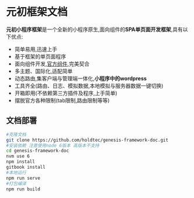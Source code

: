 # 元初框架文档

**元初小程序框架**是一个全新的小程序原生,面向组件的**SPA单页面开发框架**,具有以下优点:

- 简单易用,迅速上手
- 基于框架的单页面程序
- 面向组件开发,[官方组件](./组件/index.md),完美契合
- 多主题、国际化,适配简单
- 动态路由,集客户端与管理端一体化,**小程序中的wordpress**
- 工具齐全(路由、日志、模拟数据,本地模拟与服务器数据一键切换)
- 开箱即用(不依赖第三方插件及程序,上手简单)
- 摆脱官方各种限制(tab限制,路由限制等等)

## 文档部署

```bash
#克隆文档
git clone https://github.com/holdtec/genesis-framework-doc.git
#安装依赖 注意使用node 6版本 高版本不支持
cd genesis-framework-doc
nvm use 6
npm install
gitbook install
#本地运行
npm run serve
#打包编译
npm run build

```
